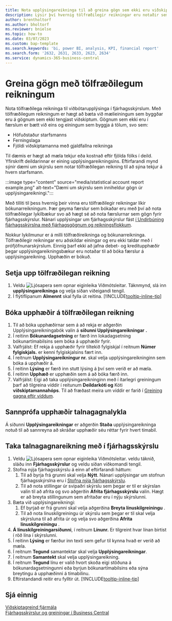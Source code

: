 ```yaml
---
title: Nota upplýsingareikninga til að greina gögn sem ekki eru viðskipti
description: Lýsir því hvernig tölfræðilegir reikningar eru notaðir sem annar uppruni gagna fyrir greiningar.
author: brentholtorf
ms.author: bholtorf
ms.reviewer: bnielse
ms.topic: how-to
ms.date: 03/07/2023
ms.custom: bap-template
ms.search.keywords: 'bi, power BI, analysis, KPI, financial report'
ms.search.form: '2632, 2631, 2633, 2623, 2634'
ms.service: dynamics-365-business-central
---
```

# <a name="analyze-data-with-statistical-accounts"></a>Greina gögn með tölfræðilegum reikningum

Nota tölfræðilega reikninga til viðbótarupplýsinga í fjárhagsskýrslum. Með tölfræðilegum reikningum er hægt að bæta við mælieiningum sem byggðar eru á gögnum sem ekki tengjast viðskiptum. Gögnum sem ekki eru í færslum er bætt við eins og einingum sem byggja á tölum, svo sem:

* Höfuðstaður starfsmanns
* Ferningslaga
* Fjöldi viðskiptamanna með gjaldfallna reikninga

Til dæmis er hægt að mæla tekjur eða kostnað eftir fjölda fólks í deild. Yfirskrift deildarinnar er eining upplýsingareikningsins. Eftirfarandi mynd sýnir dæmi um skýrslu sem notar tölfræðilegan reikning til að sýna tekjur á hvern starfsmann.

:::image type="content" source="media/statistical account report example.png" alt-text="Dæmi um skýrslu sem inniheldur gögn úr upplýsingareikningi.":::

Með tilliti til þess hvernig þeir vinna eru tölfræðilegir reikningar líkir bókunarreikningum. Þær geyma færslur sem bókaðar eru með því að nota tölfræðilegar lykilbækur svo að hægt sé að nota færslurnar sem gögn fyrir fjárhagsskýrslur. Nánari upplýsingar um fjárhagsskýrslur fást [í Undirbúning fjárhagsskýrslna með fjárhagsgögnum og reikningsflokkum](bi-how-work-account-schedule.md). 

Nokkur lykilmunur er á milli tölfræðireikninga og bókunarreikninga. Tölfræðilegir reikningar eru aðskildar einingar og eru ekki taldar með í prófjöfnunarskýrslum. Einnig þarf ekki að jafna debet- og kreditupphæðir þegar upplýsingareikningsbækur eru notaðar til að bóka færslur á upplýsingareikning. Upphæðin er bókuð.

## <a name="set-up-a-statistical-account"></a>Setja upp tölfræðilegan reikning

1. Veldu ![Ljósapera sem opnar eiginleika Viðmótsleitar.](media/ui-search/search_small.png "Segðu mér hvað þú vilt gera") Táknmynd, slá inn **upplýsingareikninga** og velja síðan viðeigandi tengil.
1. Í flýtiflipanum **Almennt** skal fylla út reitina. [!INCLUDE[tooltip-inline-tip](includes/tooltip-inline-tip_md.md)]

## <a name="post-amounts-to-a-statistical-account"></a>Bóka upphæðir á tölfræðilegan reikning

1. Til að bóka upphæðirnar sem á að rekja er aðgerðin Upplýsingareikningabók valin á **síðunni Upplýsingareikningar**  **.** 
1. Í reitinn **Bókunardagsetning** er færð inn lokadagsetning bókunartímabilsins sem bóka á upphæðir fyrir.
1. Valfrjálst: Ef rekja á upphæðir fyrir tiltekið fylgiskjal í reitnum **Númer fylgiskjals.** er kenni fylgiskjalsins fært inn.
1. Í reitnum **Upplýsingareikningur nr.** skal velja upplýsingareikninginn sem bóka á upphæðir á.
1. Í reitinn **Lýsing** er færð inn stutt lýsing á því sem verið er að mæla.  
1. Í reitinn **Upphæð** er upphæðin sem á að bóka færð inn. 
1. Valfrjálst: Eigi að taka upplýsingareikninginn með í ítarlegri greiningum þarf að tilgreina víddir í reitunum **Deildarkóti og** Kóti **viðskiptamannahóps**. Til að fræðast meira um víddir er farið í [Greining gagna eftir víddum](bi-how-analyze-data-dimension.md).

## <a name="verify-statistical-account-amounts"></a>Sannprófa upphæðir talnagagnalykla

Á síðunni **Upplýsingareikningar** er aðgerðin **Staða** upplýsingareikninga notuð til að sannreyna að skráðar upphæðir séu réttar fyrir hvert tímabil.  

## <a name="include-the-statistical-account-in-a-financial-report"></a>Taka talnagagnareikning með í fjárhagsskýrslu

1. Veldu ![Ljósapera sem opnar eiginleika Viðmótsleitar.](media/ui-search/search_small.png "Segðu mér hvað þú vilt gera") veldu táknið, sláðu inn **Fjárhagsskýrslur** og veldu síðan viðkomandi tengil.
1. Stofna nýja fjárhagsskýrslu á einn af eftirfarandi háttum:
    1. Til að byrja frá grunni skal velja **Nýtt**. Nánari upplýsingar um stofnun fjárhagsskýrslna eru í [Stofna nýja fjárhagsskýrslu](bi-how-work-account-schedule.md#create-a-new-financial-report).
    1. Til að nota stillingar úr svipaðri skýrslu sem þegar er til er skýrslan valin til að afrita og svo aðgerðin **Afrita fjárhagsskýrslu** valin. Hægt er að breyta stillingunum sem afritaðar eru í nýju skýrslunni.
1. Bæta við upplýsingareikningi:
    1. Ef byrjað er frá grunni skal velja aðgerðina **Breyta línuskilgreiningu** .
    1. Til að nota línuskilgreiningu úr skýrslu sem þegar er til skal velja skýrsluna til að afrita úr og velja svo aðgerðina **Afrita línuskilgreiningu** .
1.  **Á línuskilgreiningarsíðunni**, í reitnum **Línunr.** Er tilgreint hvar línan birtist í röð lína í skýrslunni.
1. Í reitinn **Lýsing** er færður inn texti sem gefur til kynna hvað er verið að mæla.
1. Í reitnum **Tegund** samantektar skal velja **Upplýsingareikningar**.
1. Í reitnum **Samantekt** skal velja upplýsingareikning.
1. Í reitnum **Tegund** línu er valið hvort skoða eigi stöðuna á bókunardagsetningunni eða byrjun bókunartímabilsins eða sýna breytingu á upphæðinni á tímabilinu.
1. Eftirstandandi reitir eru fylltir út. [!INCLUDE[tooltip-inline-tip](includes/tooltip-inline-tip_md.md)]

## <a name="see-also"></a>Sjá einnig

[Viðskiptagreind fjármála](bi.md)  
[Fjárhagsskýrslur og greiningar í Business Central](finance-reports.md)
